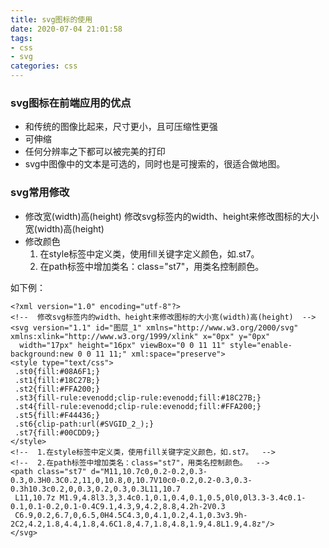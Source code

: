 ```yaml
---
title: svg图标的使用
date: 2020-07-04 21:01:58
tags:
- css
- svg
categories: css
---
```

### svg图标在前端应用的优点
* 和传统的图像比起来，尺寸更小，且可压缩性更强
* 可伸缩
* 任何分辨率之下都可以被完美的打印
* svg中图像中的文本是可选的，同时也是可搜索的，很适合做地图。

### svg常用修改

* 修改宽(width)高(height)
    修改svg标签内的width、height来修改图标的大小宽(width)高(height)
* 修改颜色
    1. 在style标签中定义类，使用fill关键字定义颜色，如.st7。
    2. 在path标签中增加类名：class="st7"，用类名控制颜色。
    
如下例：
```
<?xml version="1.0" encoding="utf-8"?>
<!--  修改svg标签内的width、height来修改图标的大小宽(width)高(height)  -->
<svg version="1.1" id="图层_1" xmlns="http://www.w3.org/2000/svg" xmlns:xlink="http://www.w3.org/1999/xlink" x="0px" y="0px"
  width="17px" height="16px" viewBox="0 0 11 11" style="enable-background:new 0 0 11 11;" xml:space="preserve">
<style type="text/css">
 .st0{fill:#08A6F1;}
 .st1{fill:#18C27B;}
 .st2{fill:#FFA200;}
 .st3{fill-rule:evenodd;clip-rule:evenodd;fill:#18C27B;}
 .st4{fill-rule:evenodd;clip-rule:evenodd;fill:#FFA200;}
 .st5{fill:#F44436;}
 .st6{clip-path:url(#SVGID_2_);}
 .st7{fill:#00CDD9;}
</style>
<!--  1.在style标签中定义类，使用fill关键字定义颜色，如.st7。  -->
<!--  2.在path标签中增加类名：class="st7"，用类名控制颜色。  -->
<path class="st7" d="M11,10.7c0,0.2-0.2,0.3-0.3,0.3H0.3C0.2,11,0,10.8,0,10.7V10c0-0.2,0.2-0.3,0.3-0.3h10.3c0.2,0,0.3,0.2,0.3,0.3L11,10.7
 L11,10.7z M1.9,4.8l3.3,3.4c0.1,0.1,0.4,0.1,0.5,0l0,0l3.3-3.4c0.1-0.1,0.1-0.2,0.1-0.4C9.1,4.3,9,4.2,8.8,4.2h-2V0.3
 C6.9,0.2,6.7,0,6.5,0H4.5C4.3,0,4.1,0.2,4.1,0.3v3.9h-2C2,4.2,1.8,4.4,1.8,4.6C1.8,4.7,1.8,4.8,1.9,4.8L1.9,4.8z"/>
</svg>
```
